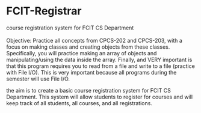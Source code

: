 # FCIT-Registrar
course registration system for FCIT CS Department <br><br>
<bold>Objective:</bold> 
Practice all concepts from CPCS-202 and CPCS-203, with a focus on making classes and creating objects from these classes. Specifically, you will practice making an array of objects and manipulating/using the data inside the array. Finally, and VERY important is that this program requires you to read from a file and write to a file (practice with File I/O). This is very important because all programs during the semester will use File I/O.


the aim is to create a basic course registration system for FCIT CS Department. This system will allow students to register for courses and will keep track of all students, all courses, and all registrations. 

